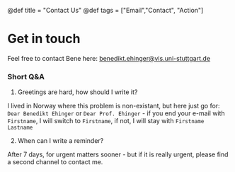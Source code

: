 @def title = "Contact Us"
@def tags = ["Email","Contact", "Action"]

# Get in touch

Feel free to contact Bene here: [benedikt.ehinger@vis.uni-stuttgart.de](mailto:benedikt.ehinger@vis.uni-stuttgart.de)

### Short Q&A

1. Greetings are hard, how should I write it?

  I lived in Norway where this problem is non-existant, but here just go for: `Dear Benedikt Ehinger` or `Dear Prof. Ehinger` - if you end your e-mail with `Firstname`, I will switch to `Firstname`, if not, I will stay with `Firstname Lastname`
 
2. When can I write a reminder?

After 7 days, for urgent matters sooner - but if it is really urgent, please find a second channel to contact me.
